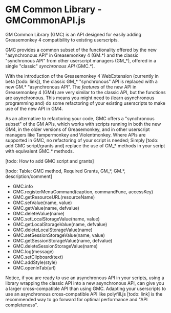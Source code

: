 # GM Common Library - GMCommonAPI.js

GM Common Library (GMC) is an API designed for easily adding Greasemonkey 4 compatibility to existing userscripts.

GMC provides a common subset of the functionality offered by the new "asynchronous API" in Greasemonkey 4 (GM.\*) and the classic "synchronous API" from other userscript managers (GM_\*), offered in a single "classic" _synchronous API_ (GMC.\*).

With the introduction of the Greasemonkey 4 WebExtension (currently in beta [todo: link]), the classic GM_\* "synchronous" API is replaced with a new GM.\* "asynchronous API". The _features_ of the new API in Greasemonkey 4 (GM4) are very similar to the classic API, but the functions are asynchronous. This means you might need to (learn asynchronous programming and) do some refactoring of your existing userscripts to make use of the new API in GM4.

As an alternative to refactoring your code, GMC offers a "synchronous subset" of the GM APIs, which works with scripts running in both the new GM4, in the older versions of Greasemonkey, and in other userscript managers like Tampermonkey and Violentmonkey. Where APIs are supported in GMC, no refactoring of your script is needed; Simply [todo: add GMC script/grants and] replace the use of GM_\* methods in your script with equivalent GMC.\* methods.

[todo: How to add GMC script and grants]

[todo: Table: GMC method, Required Grants, GM_\*, GM.\*, description/comment]

- GMC.info
- GMC.registerMenuCommand(caption, commandFunc, accessKey)
- GMC.getResourceURL(resourceName)
- GMC.setValue(name, value)
- GMC.getValue(name, defvalue)
- GMC.deleteValue(name)
- GMC.setLocalStorageValue(name, value)
- GMC.getLocalStorageValue(name, defvalue)
- GMC.deleteLocalStorageValue(name)
- GMC.setSessionStorageValue(name, value)
- GMC.getSessionStorageValue(name, defvalue)
- GMC.deleteSessionStorageValue(name)
- GMC.log(message)
- GMC.setClipboard(text)
- GMC.addStyle(style)
- GMC.openInTab(url)

Notice, if you are ready to use an asynchronous API in your scripts, using a library wrapping the classic API into a new asynchronous API, can give you a larger cross-compatible API than using GMC. Adapting your userscripts to use an asynchronous cross-compatible API like polyfill.js [todo: link] is the recommended way to go forward for optimal performance and "API completeness".



